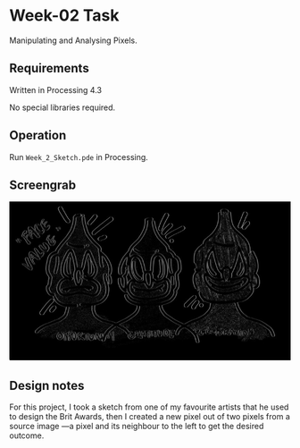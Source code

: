 # Week-02 Task

Manipulating and Analysing Pixels.

## Requirements

Written in Processing 4.3

No special libraries required.

## Operation

Run `Week_2_Sketch.pde` in Processing.

## Screengrab

![image alt](https://github.com/Jollyboytheo/Computational-Practices-Sound-and-Image-Processing-/blob/19fec7fb59048e9d855186883ff6281865508a21/Week%202/Screenshot%20(1).png)


## Design notes

For this project, I took a sketch from one of my favourite artists that he used to design the Brit Awards, then I created a new pixel out of two pixels from a source image —a pixel and its neighbour to the left to get the desired outcome.
